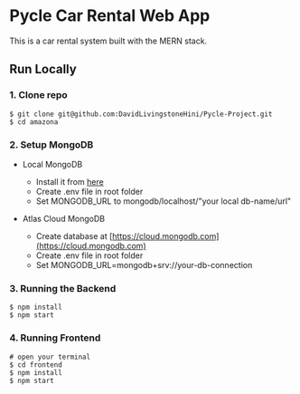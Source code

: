 # Pycle Car Rental Web App

This is a car rental system built with the MERN stack.

## Run Locally

### 1. Clone repo

```
$ git clone git@github.com:DavidLivingstoneHini/Pycle-Project.git
$ cd amazona
```

### 2. Setup MongoDB

- Local MongoDB
  - Install it from [here](https://www.mongodb.com/try/download/community)
  - Create .env file in root folder
  - Set MONGODB_URL to mongodb/localhost/"your local db-name/url"
  
- Atlas Cloud MongoDB
  - Create database at [https://cloud.mongodb.com](https://cloud.mongodb.com)
  - Create .env file in root folder
  - Set MONGODB_URL=mongodb+srv://your-db-connection

### 3. Running the Backend

```
$ npm install
$ npm start
```

### 4. Running Frontend

```
# open your terminal
$ cd frontend
$ npm install
$ npm start
```
